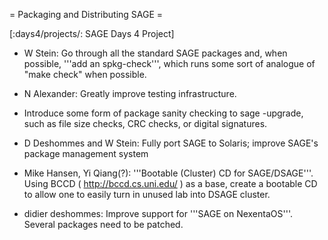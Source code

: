 = Packaging and Distributing SAGE =

[:days4/projects/: SAGE Days 4 Project]

 * W Stein: Go through all the standard SAGE packages and, when possible, '''add an spkg-check''', which runs some sort of analogue of "make check" when possible.

 * N Alexander: Greatly improve testing infrastructure. 

 * Introduce some form of package sanity checking to sage -upgrade, such as file size checks, CRC checks, or digital signatures.

 * D Deshommes and W Stein: Fully port SAGE to Solaris; improve SAGE's package management system

 * Mike Hansen, Yi Qiang(?): '''Bootable (Cluster) CD for SAGE/DSAGE'''.  Using BCCD ( http://bccd.cs.uni.edu/ ) as a base, create a bootable CD to allow one to easily turn in unused lab into DSAGE cluster.

 * didier deshommes: Improve support for '''SAGE on NexentaOS'''. Several packages need to be patched.

